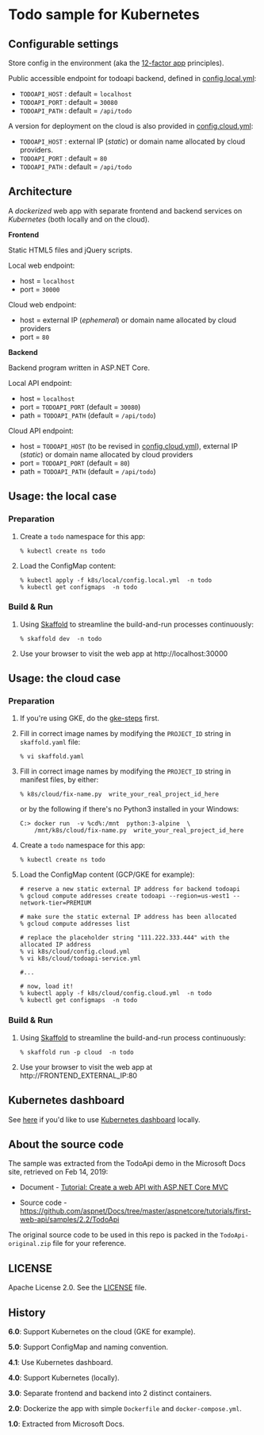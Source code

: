 # Todo sample for Kubernetes


## Configurable settings

Store config in the environment (aka the [12-factor app](https://12factor.net/) principles).

Public accessible endpoint for todoapi backend, defined in [config.local.yml](k8s/local/config.local.yml):

 - `TODOAPI_HOST` : default = `localhost`
 - `TODOAPI_PORT` : default = `30080`
 - `TODOAPI_PATH` : default = `/api/todo`

A version for deployment on the cloud is also provided in [config.cloud.yml](k8s/cloud/config.cloud.yml):

 - `TODOAPI_HOST` : external IP (*static*) or domain name allocated by cloud providers.
 - `TODOAPI_PORT` : default = `80`
 - `TODOAPI_PATH` : default = `/api/todo`


## Architecture

A *dockerized* web app with separate frontend and backend services on *Kubernetes* (both locally and on the cloud).

**Frontend**

Static HTML5 files and jQuery scripts.

Local web endpoint:

- host = `localhost`
- port = `30000`

Cloud web endpoint:

- host = external IP (*ephemeral*) or domain name allocated by cloud providers
- port = `80`

**Backend**

Backend program written in ASP.NET Core.

Local API endpoint:

- host = `localhost`
- port = `TODOAPI_PORT` (default = `30080`)
- path = `TODOAPI_PATH` (default = `/api/todo`)

Cloud API endpoint:

- host = `TODOAPI_HOST` (to be revised in [config.cloud.yml](k8s/cloud/config.cloud.yml)), external IP (*static*) or domain name allocated by cloud providers
- port = `TODOAPI_PORT` (default = `80`)
- path = `TODOAPI_PATH` (default = `/api/todo`)



## Usage: the local case

### Preparation

1. Create a `todo` namespace for this app:

   ```
   % kubectl create ns todo
   ```

2. Load the ConfigMap content:

   ```
   % kubectl apply -f k8s/local/config.local.yml  -n todo
   % kubectl get configmaps  -n todo
   ```


### Build & Run

1. Using [Skaffold](https://skaffold.dev/) to streamline the build-and-run processes continuously:

   ```
   % skaffold dev  -n todo
   ```

2. Use your browser to visit the web app at http://localhost:30000



## Usage: the cloud case

### Preparation

1. If you're using GKE, do the [gke-steps](gke-steps.md) first.

2. Fill in correct image names by modifying the `PROJECT_ID` string in `skaffold.yaml` file:

   ```
   % vi skaffold.yaml
   ```

3. Fill in correct image names by modifying the `PROJECT_ID` string in manifest files, by either:

   ```
   % k8s/cloud/fix-name.py  write_your_real_project_id_here
   ```

   or by the following if there's no Python3 installed in your Windows:

   ``` 
   C:> docker run  -v %cd%:/mnt  python:3-alpine  \
       /mnt/k8s/cloud/fix-name.py  write_your_real_project_id_here
   ```

4. Create a `todo` namespace for this app:

   ```
   % kubectl create ns todo
   ```

5. Load the ConfigMap content (GCP/GKE for example):

   ```
   # reserve a new static external IP address for backend todoapi
   % gcloud compute addresses create todoapi --region=us-west1 --network-tier=PREMIUM

   # make sure the static external IP address has been allocated
   % gcloud compute addresses list

   # replace the placeholder string "111.222.333.444" with the allocated IP address
   % vi k8s/cloud/config.cloud.yml
   % vi k8s/cloud/todoapi-service.yml

   #...

   # now, load it!
   % kubectl apply -f k8s/cloud/config.cloud.yml  -n todo
   % kubectl get configmaps  -n todo
   ```

### Build & Run

1. Using [Skaffold](https://skaffold.dev/) to streamline the build-and-run process continuously:

   ```
   % skaffold run -p cloud  -n todo
   ```

2. Use your browser to visit the web app at http://FRONTEND_EXTERNAL_IP:80


## Kubernetes dashboard

See [here](k8s-dashboard.md) if you'd like to use [Kubernetes dashboard](https://github.com/kubernetes/dashboard) locally.


## About the source code

The sample was extracted from the TodoApi demo in the Microsoft Docs site, retrieved on Feb 14, 2019:

 - Document - [Tutorial: Create a web API with ASP.NET Core MVC](https://docs.microsoft.com/zh-tw/aspnet/core/tutorials/first-web-api)

 - Source code - https://github.com/aspnet/Docs/tree/master/aspnetcore/tutorials/first-web-api/samples/2.2/TodoApi


The original source code to be used in this repo is packed in the `TodoApi-original.zip` file for your reference.


## LICENSE

Apache License 2.0.  See the [LICENSE](LICENSE) file.


## History

**6.0**: Support Kubernetes on the cloud (GKE for example).

**5.0**: Support ConfigMap and naming convention.

**4.1**: Use Kubernetes dashboard.

**4.0**: Support Kubernetes (locally).

**3.0**: Separate frontend and backend into 2 distinct containers.

**2.0**: Dockerize the app with simple `Dockerfile` and `docker-compose.yml`.

**1.0**: Extracted from Microsoft Docs.
